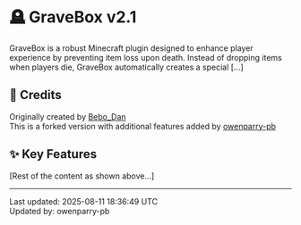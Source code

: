 # 🪦 GraveBox v2.1

GraveBox is a robust Minecraft plugin designed to enhance player experience by preventing item loss upon death. Instead of dropping items when players die, GraveBox automatically creates a special [...]

## 👥 Credits
Originally created by [Bebo_Dan](https://github.com/Bebo-Dan)  
This is a forked version with additional features added by [owenparry-pb](https://github.com/owenparry-pb)

## ✨ Key Features

[Rest of the content as shown above...]

---
Last updated: 2025-08-11 18:36:49 UTC  
Updated by: owenparry-pb
